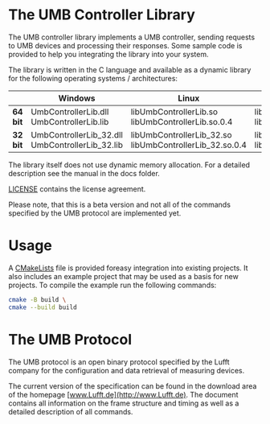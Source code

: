
# **The UMB Controller Library**

The UMB controller library implements a UMB controller, sending requests to UMB devices and processing their responses.
Some sample code is provided to help you integrating the library into your system.

The library is written in the C language and available as a dynamic library for the following operating systems / architectures:

|            | **Windows**             | **Linux**              | **Linux / ARM**             |
| ---------- | ----------------------- | ---------------------- | --------------------------- |
| **64 bit** | UmbControllerLib.dll<br>UmbControllerLib.lib  | libUmbControllerLib.so<br>libUmbControllerLib.so.0.4 | libUmbControllerLibArm_64.so<br>libUmbControllerLibArm_64.so.0.4 |
| **32 bit** | UmbControllerLib_32.dll<br>UmbControllerLib_32.lib  | libUmbControllerLib_32.so<br>libUmbControllerLib_32.so.0.4 | libUmbControllerLibArm_32.so<br>libUmbControllerLibArm_32.so.0.4 |

The library itself does not use dynamic memory allocation. For a detailed description see the manual in the docs folder.

[LICENSE](LICENSE.md) contains the license agreement.

Please note, that this is a beta version and not all of the commands specified by the UMB protocol are implemented yet.

# Usage

A [CMakeLists](CMakeLists.txt) file is provided foreasy integration into existing projects. It also includes an example project that may be used as a basis for new projects. To compile the example run the following commands:

```Bash
cmake -B build \ 
cmake --build build
```

# The UMB Protocol

The UMB protocol is an open binary protocol specified by the Lufft
company for the configuration and data retrieval of measuring devices.

The current version of the specification can be found in the download
area of ​​the homepage [www.Lufft.de](http://www.Lufft.de). The document
contains all information on the frame structure and timing as well as a
detailed description of all commands.
